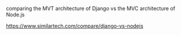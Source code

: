 comparing the MVT architecture of Django vs the MVC architecture of Node.js 

https://www.similartech.com/compare/django-vs-nodejs
